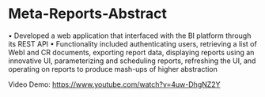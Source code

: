 # Meta-Reports-Abstract

•	Developed a web application that interfaced with the BI platform through its REST API
•	Functionality included authenticating users, retrieving a list of WebI and CR documents, exporting report data, displaying reports using an innovative UI, parameterizing and scheduling reports, refreshing the UI, and operating on reports to produce mash-ups of higher abstraction 

Video Demo: https://www.youtube.com/watch?v=4uw-DhgNZ2Y

